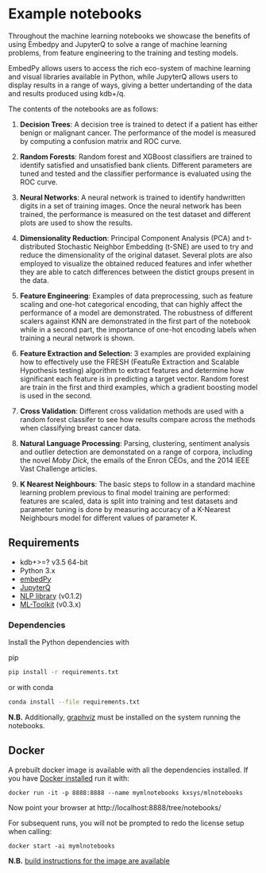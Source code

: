 # Example notebooks

Throughout the machine learning notebooks we showcase the benefits of using Embedpy and JupyterQ to solve a range of machine learning problems, from feature engineering to the training and testing models.

EmbedPy allows users to access the rich eco-system of machine learning and visual libraries available in Python, while JupyterQ allows users to display results in a range of ways, giving a better undertanding of the data and results produced using kdb+/q.

The contents of the notebooks are as follows:

1. **Decision Trees**: A decision tree is trained to detect if a patient has either benign or malignant cancer. The performance of the model is measured by computing a confusion matrix and ROC curve.

2. **Random Forests**: Random forest and XGBoost classifiers are trained to identify satisfied and unsatisfied bank clients. Different parameters are tuned and tested and the classifier performance is evaluated using the ROC curve.

3. **Neural Networks**: A neural network is trained to identify handwritten digits in a set of training images. Once the neural network has been trained, the performance is measured on the test dataset and different plots are used to show the results.

4. **Dimensionality Reduction**: Principal Component Analysis (PCA) and t-distributed Stochastic Neighbor Embedding (t-SNE) are used to try and reduce the dimensionality of the original dataset. Several plots are also employed to visualize the obtained reduced features and infer whether they are able to catch differences between the distict groups present in the data.

5. **Feature Engineering**: Examples of data preprocessing, such as feature scaling and one-hot categorical encoding, that can highly affect the performance of a model are demonstrated. The robustness of different scalers against KNN are demonstrated in the first part of the notebook while in a second part, the importance of one-hot encoding labels when training a neural network is shown.

6. **Feature Extraction and Selection**: 3 examples are provided explaining how to effectively use the FRESH (FeatuRe Extraction and Scalable Hypothesis testing) algorithm to extract features and determine how significant each feature is in predicting a target vector. Random forest are train in the first and third examples, which a gradient boosting model is used in the second.

7. **Cross Validation**: Different cross validation methods are used with a random forest classifer to see how results compare across the methods when classifying breast cancer data.

8. **Natural Language Processing**: Parsing, clustering, sentiment analysis and outlier detection are demonstated on a range of corpora, including the novel *Moby Dick*, the emails of the Enron CEOs, and the 2014 IEEE Vast Challenge articles.

9. **K Nearest Neighbours**: The basic steps to follow in a standard machine learning problem previous to final model training are performed: features are scaled, data is split into training and test datasets and parameter tuning is done by measuring accuracy of a K-Nearest Neighbours model for different values of parameter K.

## Requirements 

- kdb+>=? v3.5 64-bit
- Python 3.x
- [embedPy](https://github.com/KxSystems/embedPy)
- [JupyterQ](https://github.com/KxSystems/jupyterq)
- [NLP library](https://github.com/KxSystems/nlp) (v0.1.2)
- [ML-Toolkit](https://github.com/KxSystems/ml) (v0.3.x)

### Dependencies

Install the Python dependencies with

pip
```bash
pip install -r requirements.txt
```
or with conda
```bash
conda install --file requirements.txt
```
**N.B.** Additionally, [graphviz](http://www.graphviz.org/download/) must be installed on the system running the notebooks.

## Docker

A prebuilt docker image is available with all the dependencies installed. If you have [Docker installed](https://www.docker.com/community-edition) run it with:

	docker run -it -p 8888:8888 --name mymlnotebooks kxsys/mlnotebooks

Now point your browser at http://localhost:8888/tree/notebooks/

For subsequent runs, you will not be prompted to redo the license setup when calling:

	docker start -ai mymlnotebooks


**N.B.** [build instructions for the image are available](docker/README.md)
